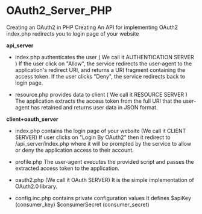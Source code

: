 # OAuth2_Server_PHP
Creating an OAuth2 in PHP
Creating An API for implementing OAuth2
index.php redirects you to login page of your website


**api_server**

- index.php authenticates the user ( We call it AUTHENTICATION SERVER )
    If the user click on "Allow", the service redirects the user-agent to the application's redirect URI, and returns a URI                   fragment containing the access token.
    If the user clicks "Deny", the service redirects back to login page.

- resource.php provides data to client ( We call it RESOURCE SERVER )
    The application extracts the access token from the full URI that the user-agent has retained and returns
    user data in JSON format.


**client+oauth_server**

- index.php contains the login page of your website (We call it CLIENT SERVER)
    If user clicks on "Login By OAuth2" then it redirect to /api_server/index.php where it will be prompted by the service to allow or deny the application access to their account.

- profile.php
    The user-agent executes the provided script and passes the extracted access token to the application.

- oauth2.php (We call it OAuth SERVER)
    It is the simple implementation of OAuth2.0 library.

- config.inc.php contains private configuration values
    It defines
    $apiKey (consumer_key)
    $consumerSecret (consumer_secret)


